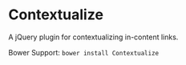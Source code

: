 Contextualize
=============

A jQuery plugin for contextualizing in-content links. 

Bower Support: `bower install Contextualize`
